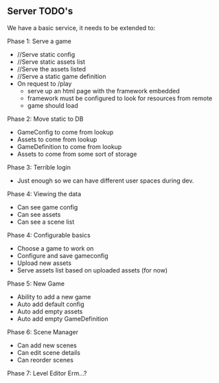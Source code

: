 
## Server TODO's
We have a basic service, it needs to be extended to:

Phase 1: Serve a game
- //Serve static config
- //Serve static assets list
- //Serve the assets listed
- //Serve a static game definition
- On request to /play
  - serve up an html page with the framework embedded
  - framework must be configured to look for resources from remote
  - game should load
  
Phase 2: Move static to DB
- GameConfig to come from lookup
- Assets to come from lookup
- GameDefinition to come from lookup
- Assets to come from some sort of storage

Phase 3: Terrible login
- Just enough so we can have different user spaces during dev.

Phase 4: Viewing the data
- Can see game config
- Can see assets
- Can see a scene list

Phase 4: Configurable basics
- Choose a game to work on
- Configure and save gameconfig
- Upload new assets
- Serve assets list based on uploaded assets (for now)

Phase 5: New Game
- Ability to add a new game
- Auto add default config
- Auto add empty assets
- Auto add empty GameDefinition

Phase 6: Scene Manager
- Can add new scenes
- Can edit scene details
- Can reorder scenes

Phase 7: Level Editor
Erm...?